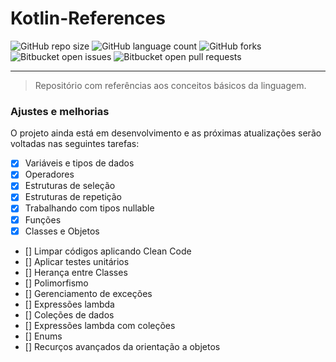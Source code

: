 # Kotlin-References


![GitHub repo size](https://img.shields.io/github/repo-size/DavidSilveira80/kotlin-references?style=for-the-badge)
![GitHub language count](https://img.shields.io/github/languages/count/DavidSilveira80/kotlin-references?style=for-the-badge)
![GitHub forks](https://img.shields.io/github/forks/DavidSilveira80/kotlin-references?style=for-the-badge)
![Bitbucket open issues](https://img.shields.io/bitbucket/issues/DavidSilveira80/kotlin-references?style=for-the-badge)
![Bitbucket open pull requests](https://img.shields.io/bitbucket/pr-raw/DavidSilveira80/kotlin-references?style=for-the-badge)


---

> Repositório com referências aos conceitos básicos da linguagem.

### Ajustes e melhorias

O projeto ainda está em desenvolvimento e as próximas atualizações serão voltadas nas seguintes tarefas:

- [x] Variáveis e tipos de dados
- [x] Operadores
- [x] Estruturas de seleção
- [x] Estruturas de repetição
- [x] Trabalhando com tipos nullable
- [x] Funções
- [x] Classes e Objetos
- []  Limpar códigos aplicando Clean Code
- []  Aplicar testes unitários
- []  Herança entre Classes
- []  Polimorfismo
- []  Gerenciamento de exceções
- []  Expressões lambda
- []  Coleções de dados
- []  Expressões lambda com coleções
- []  Enums
- []  Recurços avançados da orientação a objetos


